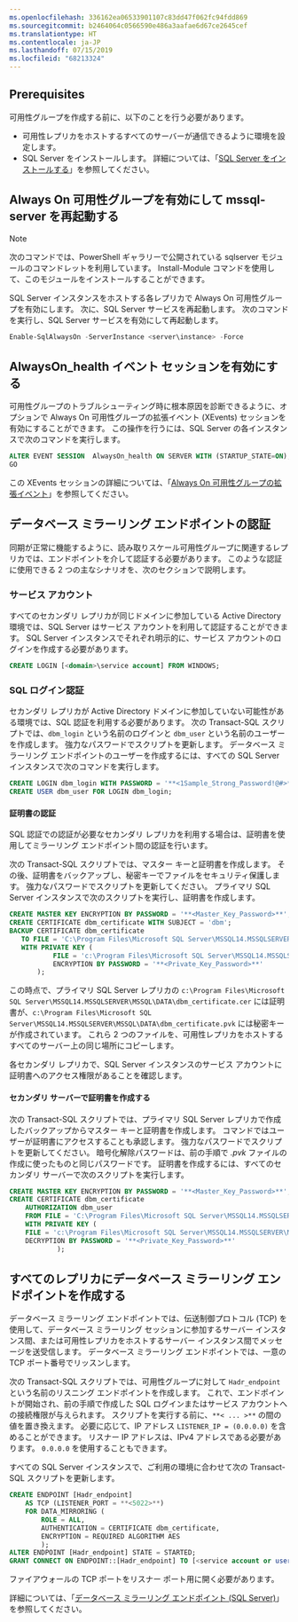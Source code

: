 ```yaml
---
ms.openlocfilehash: 336162ea06533901107c83dd47f062fc94fdd869
ms.sourcegitcommit: b2464064c0566590e486a3aafae6d67ce2645cef
ms.translationtype: HT
ms.contentlocale: ja-JP
ms.lasthandoff: 07/15/2019
ms.locfileid: "68213324"
---
```

## <a name="prerequisites"></a>Prerequisites

可用性グループを作成する前に、以下のことを行う必要があります。

- 可用性レプリカをホストするすべてのサーバーが通信できるように環境を設定します。
- SQL Server をインストールします。 詳細については、「[SQL Server をインストールする](../database-engine/install-windows/install-sql-server.md)」を参照してください。

## <a name="enable-always-on-availability-groups-and-restart-mssql-server"></a>Always On 可用性グループを有効にして mssql-server を再起動する

>[!NOTE]
>次のコマンドでは、PowerShell ギャラリーで公開されている sqlserver モジュールのコマンドレットを利用しています。 Install-Module コマンドを使用して、このモジュールをインストールすることができます。

SQL Server インスタンスをホストする各レプリカで Always On 可用性グループを有効にします。 次に、SQL Server サービスを再起動します。 次のコマンドを実行し、SQL Server サービスを有効にして再起動します。

```powershell
Enable-SqlAlwaysOn -ServerInstance <server\instance> -Force
```

## <a name="enable-an-alwaysonhealth-event-session"></a>AlwaysOn_health イベント セッションを有効にする

 可用性グループのトラブルシューティング時に根本原因を診断できるように、オプションで Always On 可用性グループの拡張イベント (XEvents) セッションを有効にすることができます。 この操作を行うには、SQL Server の各インスタンスで次のコマンドを実行します。

```sql
ALTER EVENT SESSION  AlwaysOn_health ON SERVER WITH (STARTUP_STATE=ON);
GO
```

この XEvents セッションの詳細については、「[Always On 可用性グループの拡張イベント](../database-engine/availability-groups/windows/always-on-extended-events.md)」を参照してください。

## <a name="database-mirroring-endpoint-authentication"></a>データベース ミラーリング エンドポイントの認証

同期が正常に機能するように、読み取りスケール可用性グループに関連するレプリカでは、エンドポイントを介して認証する必要があります。 このような認証に使用できる 2 つの主なシナリオを、次のセクションで説明します。

### <a name="service-account"></a>サービス アカウント

すべてのセカンダリ レプリカが同じドメインに参加している Active Directory 環境では、SQL Server はサービス アカウントを利用して認証することができます。 SQL Server インスタンスでそれぞれ明示的に、サービス アカウントのログインを作成する必要があります。

```sql
CREATE LOGIN [<domain>\service account] FROM WINDOWS;
```

### <a name="sql-login-authentication"></a>SQL ログイン認証

セカンダリ レプリカが Active Directory ドメインに参加していない可能性がある環境では、SQL 認証を利用する必要があります。 次の Transact-SQL スクリプトでは、`dbm_login` という名前のログインと `dbm_user` という名前のユーザーを作成します。 強力なパスワードでスクリプトを更新します。 データベース ミラーリング エンドポイントのユーザーを作成するには、すべての SQL Server インスタンスで次のコマンドを実行します。

```sql
CREATE LOGIN dbm_login WITH PASSWORD = '**<1Sample_Strong_Password!@#>**';
CREATE USER dbm_user FOR LOGIN dbm_login;
```

#### <a name="certificate-authentication"></a>証明書の認証

SQL 認証での認証が必要なセカンダリ レプリカを利用する場合は、証明書を使用してミラーリング エンドポイント間の認証を行います。

次の Transact-SQL スクリプトでは、マスター キーと証明書を作成します。 その後、証明書をバックアップし、秘密キーでファイルをセキュリティ保護します。 強力なパスワードでスクリプトを更新してください。 プライマリ SQL Server インスタンスで次のスクリプトを実行し、証明書を作成します。

```sql
CREATE MASTER KEY ENCRYPTION BY PASSWORD = '**<Master_Key_Password>**';
CREATE CERTIFICATE dbm_certificate WITH SUBJECT = 'dbm';
BACKUP CERTIFICATE dbm_certificate
   TO FILE = 'C:\Program Files\Microsoft SQL Server\MSSQL14.MSSQLSERVER\MSSQL\DATA\dbm_certificate.cer'
   WITH PRIVATE KEY (
           FILE = 'c:\Program Files\Microsoft SQL Server\MSSQL14.MSSQLSERVER\MSSQL\DATA\dbm_certificate.pvk',
           ENCRYPTION BY PASSWORD = '**<Private_Key_Password>**'
       );
```

この時点で、プライマリ SQL Server レプリカの `c:\Program Files\Microsoft SQL Server\MSSQL14.MSSQLSERVER\MSSQL\DATA\dbm_certificate.cer` には証明書が、`c:\Program Files\Microsoft SQL Server\MSSQL14.MSSQLSERVER\MSSQL\DATA\dbm_certificate.pvk` には秘密キーが作成されています。 これら 2 つのファイルを、可用性レプリカをホストするすべてのサーバー上の同じ場所にコピーします。

各セカンダリ レプリカで、SQL Server インスタンスのサービス アカウントに証明書へのアクセス権限があることを確認します。

#### <a name="create-the-certificate-on-secondary-servers"></a>セカンダリ サーバーで証明書を作成する

次の Transact-SQL スクリプトでは、プライマリ SQL Server レプリカで作成したバックアップからマスター キーと証明書を作成します。 コマンドではユーザーが証明書にアクセスすることも承認します。 強力なパスワードでスクリプトを更新してください。 暗号化解除パスワードは、前の手順で *.pvk* ファイルの作成に使ったものと同じパスワードです。 証明書を作成するには、すべてのセカンダリ サーバーで次のスクリプトを実行します。

```sql
CREATE MASTER KEY ENCRYPTION BY PASSWORD = '**<Master_Key_Password>**';
CREATE CERTIFICATE dbm_certificate
    AUTHORIZATION dbm_user
    FROM FILE = 'C:\Program Files\Microsoft SQL Server\MSSQL14.MSSQLSERVER\MSSQL\DATA\dbm_certificate.cer'
    WITH PRIVATE KEY (
    FILE = 'c:\Program Files\Microsoft SQL Server\MSSQL14.MSSQLSERVER\MSSQL\DATA\dbm_certificate.pvk',
    DECRYPTION BY PASSWORD = '**<Private_Key_Password>**'
            );
```

## <a name="create-database-mirroring-endpoints-on-all-replicas"></a>すべてのレプリカにデータベース ミラーリング エンドポイントを作成する

データベース ミラーリング エンドポイントでは、伝送制御プロトコル (TCP) を使用して、データベース ミラーリング セッションに参加するサーバー インスタンス間、または可用性レプリカをホストするサーバー インスタンス間でメッセージを送受信します。 データベース ミラーリング エンドポイントでは、一意の TCP ポート番号でリッスンします。

次の Transact-SQL スクリプトでは、可用性グループに対して `Hadr_endpoint` という名前のリスニング エンドポイントを作成します。 これで、エンドポイントが開始され、前の手順で作成した SQL ログインまたはサービス アカウントへの接続権限が与えられます。 スクリプトを実行する前に、`**< ... >**` の間の値を置き換えます。 必要に応じて、IP アドレス `LISTENER_IP = (0.0.0.0)` を含めることができます。 リスナー IP アドレスは、IPv4 アドレスである必要があります。 `0.0.0.0` を使用することもできます。

すべての SQL Server インスタンスで、ご利用の環境に合わせて次の Transact-SQL スクリプトを更新します。

```SQL
CREATE ENDPOINT [Hadr_endpoint]
    AS TCP (LISTENER_PORT = **<5022>**)
    FOR DATA_MIRRORING (
        ROLE = ALL,
        AUTHENTICATION = CERTIFICATE dbm_certificate,
        ENCRYPTION = REQUIRED ALGORITHM AES
        );
ALTER ENDPOINT [Hadr_endpoint] STATE = STARTED;
GRANT CONNECT ON ENDPOINT::[Hadr_endpoint] TO [<service account or user>];
```

ファイアウォールの TCP ポートをリスナー ポート用に開く必要があります。

詳細については、「[データベース ミラーリング エンドポイント (SQL Server)](https://docs.microsoft.com/sql/database-engine/database-mirroring/the-database-mirroring-endpoint-sql-server?view=sql-server-2017)」を参照してください。
